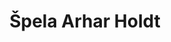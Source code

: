 ---
SICRIS: 15295
draft: false
fixName: špela_arhar_holdt
lab: Laboratory for Cognitive Modeling
labPos: Laboratory Member
location: R2.26 - Laboratorij LKM
mailInfo: spela.arhar-holdt@fri.uni-lj.si
officeHours: null
profName: Assist. ŠPELA ARHAR HOLDT, PhD
profTitle: Researcher
telephoneInfo: null
title: Špela Arhar Holdt
---